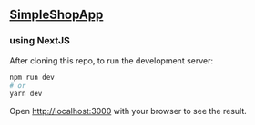 ## [SimpleShopApp]() 
### using NextJS

After cloning this repo, to run the development server:

```bash
npm run dev
# or
yarn dev
```

Open [http://localhost:3000](http://localhost:3000) with your browser to see the result.
